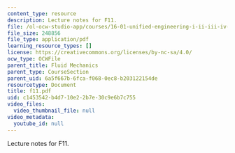 ```yaml
---
content_type: resource
description: Lecture notes for F11.
file: /ol-ocw-studio-app/courses/16-01-unified-engineering-i-ii-iii-iv-fall-2005-spring-2006/c1453542b4d710e22b7e30c9e6b7c755_f11.pdf
file_size: 248856
file_type: application/pdf
learning_resource_types: []
license: https://creativecommons.org/licenses/by-nc-sa/4.0/
ocw_type: OCWFile
parent_title: Fluid Mechanics
parent_type: CourseSection
parent_uid: 6a5f667b-6fca-f068-0ec8-b203122154de
resourcetype: Document
title: f11.pdf
uid: c1453542-b4d7-10e2-2b7e-30c9e6b7c755
video_files:
  video_thumbnail_file: null
video_metadata:
  youtube_id: null
---
```

Lecture notes for F11.